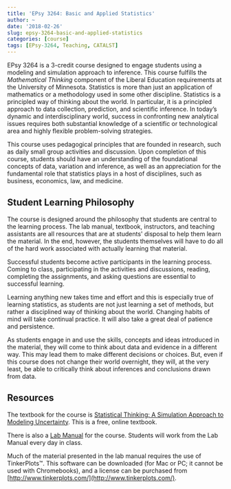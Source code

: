 ```yaml
---
title: 'EPsy 3264: Basic and Applied Statistics'
author: ~
date: '2018-02-26'
slug: epsy-3264-basic-and-applied-statistics
categories: [course]
tags: [EPsy-3264, Teaching, CATALST]
---
```


EPsy 3264 is a 3-credit course designed to engage students using a modeling and simulation approach to inference. This course fulfills the *Mathematical Thinking* component of the Liberal Education requirements at the University of Minnesota. Statistics is more than just an application of mathematics or a methodology used in some other discipline. Statistics is a principled way of thinking about the world. In particular, it is a principled approach to data collection, prediction, and scientific inference. In today’s dynamic and interdisciplinary world, success in confronting new analytical issues requires both substantial knowledge of a scientific or technological area and highly flexible problem-solving strategies.

This course uses pedagogical principles that are founded in research, such as daily small group activities and discussion. Upon completion of this course, students should have an understanding of the foundational concepts of data, variation and inference, as well as an appreciation for the fundamental role that statistics plays in a host of disciplines, such as business, economics, law, and medicine.

## Student Learning Philosophy

The course is designed around the philosophy that students are central to the learning process. The lab manual, textbook, instructors, and teaching assistants are all resources that are at students' disposal to help them learn the material. In the end, however, the students themselves will have to do all of the hard work associated with actually learning that material. 

Successful students become active participants in the learning process. Coming to class, participating in the activities and discussions, reading, completing the assignments, and asking questions are essential to successful learning.

Learning anything new takes time and effort and this is especially true of learning statistics, as students are not just learning a set of methods, but rather a disciplined way of thinking about the world. Changing habits of mind will take continual practice. It will also take a great deal of patience and persistence.

As students engage in and use the skills, concepts and ideas introduced in the material, they will come to think about data and evidence in a different way. This may lead them to make different decisions or choices. But, even if this course does not change their world overnight, they will, at the very least, be able to critically think about inferences and conclusions drawn from data.

## Resources

The textbook for the course is [Statistical Thinking: A Simulation Approach to Modeling Uncertainty](https://zief0002.github.io/statistical-thinking/). This is a free, online textbook. 

There is also a [Lab Manual](https://github.com/zief0002/statistical-thinking/blob/master/statistical-thinking-v4.pdf?raw=true) for the course. Students will work from the Lab Manual every day in class.

Much of the material presented in the lab manual requires the use of TinkerPlots&trade;. This software can be downloaded (for Mac or PC; it cannot be used with Chromebooks), and a license can be purchased from [http://www.tinkerplots.com/](http://www.tinkerplots.com/).

